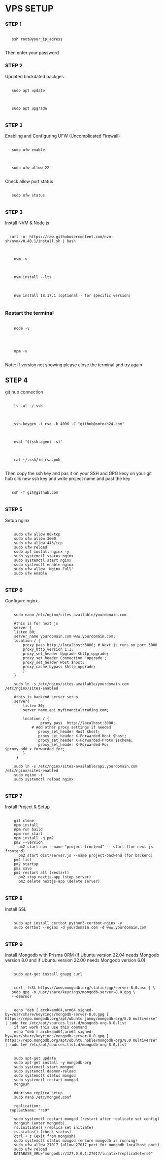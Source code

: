 # VPS SETUP

### STEP 1
<pre>
  <code id="example-code">
   ssh root@your_ip_adress
  </code>
</pre>
Then enter your password

### STEP 2
Updated backdated packges
<pre>
  <code id="example-code">
   sudo apt update
  </code>
</pre>
<pre>
  <code id="example-code">
   sudo apt upgrade
  </code>
</pre>

### STEP 3
Enabling and Configuring UFW (Uncomplicated Firewall)

<pre>
  <code id="example-code">
   sudo ufw enable
  </code>
</pre>

<pre>
  <code id="example-code">
   sudo ufw allow 22
  </code>
</pre>

Check allow port status 

<pre>
  <code id="example-code">
   sudo ufw status
  </code>
</pre>

### STEP 3
Install NVM & Node.js

<pre>
  <code id="example-code">
  curl -o- https://raw.githubusercontent.com/nvm-sh/nvm/v0.40.1/install.sh | bash
  </code>
</pre>

<pre>
  <code id="example-code">
    nvm -v
  </code>
</pre>
<pre>
   <code id="example-code">
    nvm install --lts
  </code> 
</pre>
<pre>
  <code id="example-code">
    nvm install 18.17.1 (optional - for specific version)
  </code> 
</pre>

### Restart the terminal 

<pre>
  <code id="example-code">
    node -v
  </code>
 </pre> 
<pre>
  <code id="example-code">
    npm -v
  </code>
</pre>
Note: If version not showing please close the terminal and try again

## STEP 4
git hub connection 
<pre>
  <code id="example-code">
    ls -al ~/.ssh
  </code>
</pre>
<pre>
  <code id="example-code">
    ssh-keygen -t rsa -b 4096 -C "github@smtech24.com"
  </code>
</pre>
<pre>
  <code id="example-code">
    eval "$(ssh-agent -s)"
  </code>
</pre>
<pre>
  <code id="example-code">
    cat ~/.ssh/id_rsa.pub
  </code>
</pre>
Then copy the ssh key and pas it on your SSH and GPG kesy on your git hub clik new ssh key and write project name and past the key

<pre>
  <code id="example-code">
   ssh -T git@github.com
  </code>
</pre>

### STEP 5
Setup nginx 
<pre>
  <code id="example-code">
    sudo ufw allow 80/tcp
    sudo ufw allow 3000
    sudo ufw allow 443/tcp
    sudo ufw reload
    sudo apt install nginx -y
    sudo systemctl status nginx
    sudo systemctl start nginx
    sudo systemctl enable nginx
    sudo ufw allow 'Nginx Full'
    sudo ufw enable
  </code>
</pre>

### STEP 6
Configure nginx 
<pre>
  <code id="example-code">
    sudo nano /etc/nginx/sites-available/yourdomain.com

    #this is for next js
    server {
    listen 80;
    server_name yourdomain.com www.yourdomain.com;
    location / {
        proxy_pass http://localhost:3000; # Next.js runs on port 3000
        proxy_http_version 1.1;
        proxy_set_header Upgrade $http_upgrade;
        proxy_set_header Connection 'upgrade';
        proxy_set_header Host $host;
        proxy_cache_bypass $http_upgrade;
        }
    }
    
    sudo ln -s /etc/nginx/sites-available/yourdomain.com /etc/nginx/sites-enabled

    #this is backend server setup
    server{
        listen 80;
        server_name api.myfinancialtrading.com;

        location / {
                proxy_pass  http://localhost:3000;
            # Add other proxy settings if needed
               proxy_set_header Host $host;
               proxy_set_header X-Forwarded-Host $host;
               proxy_set_header X-Forwarded-Proto $scheme;
               proxy_set_header X-Forwarded-For $proxy_add_x_forwarded_for;
        }
     }
    
    sudo ln -s /etc/nginx/sites-available/api.yourdomain.com /etc/nginx/sites-enabled
    sudo nginx -t
    sudo systemctl reload nginx
  </code>
</pre>



### STEP 7
Install Project & Setup
<pre>
  <code id="example-code">
    git clone <git repository using ssh>
    npm install
    npm run build
    npm run start
    npm install -g pm2
    pm2 --version
      pm2 start npm --name "project-frontend" -- start (for next js frontend)
      pm2 start dist/server.js --name project-backend (for backend)
    pm2 list
    pm2 startup
    pm2 save
    pm2 restart all (restart)
      pm2 stop nextjs-app (stop server)
      pm2 delete nextjs-app (delete server)
  </code>
</pre>

### STEP 8
Install SSL
<pre>
  <code id="example-code">
    sudo apt install certbot python3-certbot-nginx -y
    sudo certbot --nginx -d yourdomain.com -d www.yourdomain.com
  </code>
</pre>
### STEP 9
Install Mongodb with Prisma ORM (if Ubuntu version 22.04 needs Mongodb version 8.0 and if Ubuntu version 22.00 needs Mongodb version 6.0)
<pre>
  <code id="example-code">
    sudo apt-get install gnupg curl
  </code>
  <code id="example-code">
    curl -fsSL https://www.mongodb.org/static/pgp/server-8.0.asc | \
   sudo gpg -o /usr/share/keyrings/mongodb-server-8.0.gpg \
   --dearmor
  </code>
  <code id="example-code">
    echo "deb [ arch=amd64,arm64 signed-by=/usr/share/keyrings/mongodb-server-8.0.gpg ] https://repo.mongodb.org/apt/ubuntu jammy/mongodb-org/8.0 multiverse" | sudo tee /etc/apt/sources.list.d/mongodb-org-8.0.list
    if not work this use this command
    echo "deb [ arch=amd64,arm64 signed-by=/usr/share/keyrings/mongodb-server-8.0.gpg ] https://repo.mongodb.org/apt/ubuntu noble/mongodb-org/8.0 multiverse" | sudo tee /etc/apt/sources.list.d/mongodb-org-8.0.list
  </code>
  <code id="example-code">
    sudo apt-get update
    sudo apt-get install -y mongodb-org
    sudo systemctl start mongod
    sudo systemctl daemon-reload
    sudo systemctl status mongod
    sudo systemctl restart mongod
    mongosh

    ##prisma replica setup
    sudo nano /etc/mongod.conf

    replication:
  replSetName: "rs0"

    sudo systemctl restart mongod (restart after replicate set config)
    mongosh (enter mongodb)
    rs.initiate() (replica set initiate)
    rs.status() (check status)
    ctrl + z (exit from mongosh)
    sudo systemctl status mongod (ensure mongodb is running)
    sudo ufw allow 27017 (allow 27017 port for mongodb localhost port)
    sudo ufw reload
    DATABASE_URL="mongodb://127.0.0.1:27017/lunatix?replicaSet=rs0"
  </code>
</pre>

